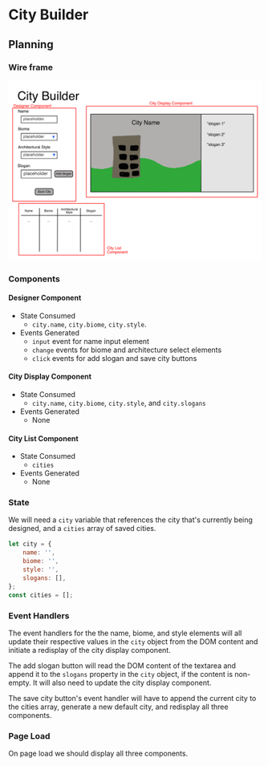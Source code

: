 # City Builder

## Planning

### Wire frame

![](assets/planning/wireframe.png)

### Components

#### Designer Component

- State Consumed
  - `city.name`, `city.biome`, `city.style`.
- Events Generated
  - `input` event for name input element
  - `change` events for biome and architecture select elements
  - `click` events for add slogan and save city buttons

#### City Display Component

- State Consumed
  - `city.name`, `city.biome`, `city.style`, and `city.slogans`
- Events Generated
  - None

#### City List Component

- State Consumed
  - `cities`
- Events Generated
  - None

### State

We will need a `city` variable that references the city that's currently being designed, and a `cities` array of saved cities.

```js
let city = {
    name: '',
    biome: '',
    style: '',
    slogans: [],
};
const cities = [];
```

### Event Handlers

The event handlers for the the name, biome, and style elements will all update their respective values in the `city` object from the DOM content and initiate a redisplay of the city display component.

The add slogan button will read the DOM content of the textarea and append it to the `slogans` property in the `city` object, if the content is non-empty. It will also need to update the city display component.

The save city button's event handler will have to append the current city to the cities array, generate a new default city, and redisplay all three components.

### Page Load

On page load we should display all three components.
